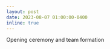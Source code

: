```yaml
---
layout: post
date: 2023-08-07 01:00:00-0400
inline: true
---
```


Opening ceremony and team formation
